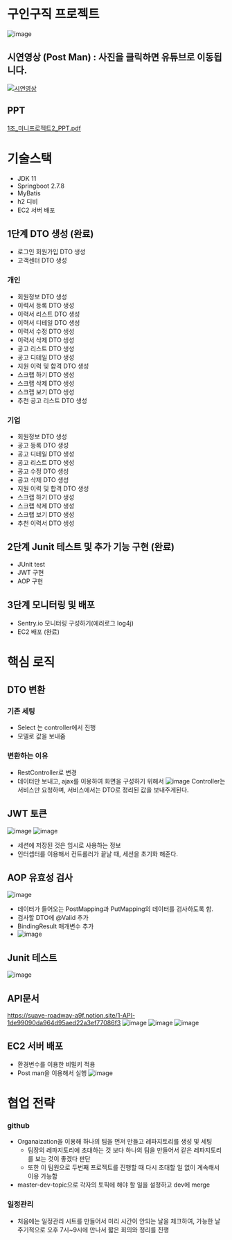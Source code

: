 # 구인구직 프로젝트
![image](https://user-images.githubusercontent.com/80329856/232012419-7744ae5a-1870-4be2-892c-e59728d92bfb.png)

## 시연영상 (Post Man) : 사진을 클릭하면 유튜브로 이동됩니다.
[![시연영상](http://img.youtube.com/vi/2tohSfOL-ms/0.jpg)](https://youtu.be/2tohSfOL-ms)

## PPT 
[1조_미니프로젝트2_PPT.pdf](https://github.com/KDT-1-miniproject/miniproject-restapi/files/11340882/1._.2_PPT.pdf)

# 기술스택
- JDK 11
- Springboot 2.7.8
- MyBatis
- h2 디비
- EC2 서버 배포

## 1단계 DTO 생성 (완료)
- 로그인 회원가입 DTO 생성
- 고객센터 DTO 생성

### 개인
- 회원정보 DTO 생성
- 이력서 등록 DTO 생성
- 이력서 리스트 DTO 생성
- 이력서 디테일 DTO 생성
- 이력서 수정 DTO 생성
- 이력서 삭제 DTO 생성
- 공고 리스트 DTO 생성
- 공고 디테일 DTO 생성
- 지원 이력 및 합격 DTO 생성
- 스크랩 하기 DTO 생성
- 스크랩 삭제 DTO 생성
- 스크랩 보기 DTO 생성
- 추천 공고 리스트 DTO 생성

### 기업
- 회원정보 DTO 생성
- 공고 등록 DTO 생성
- 공고 디테일 DTO 생성
- 공고 리스트 DTO 생성
- 공고 수정 DTO 생성
- 공고 삭제 DTO 생성
- 지원 이력 및 합격 DTO 생성
- 스크랩 하기 DTO 생성
- 스크랩 삭제 DTO 생성
- 스크랩 보기 DTO 생성
- 추천 이력서 DTO 생성

## 2단계 Junit 테스트 및 추가 기능 구현 (완료)
- JUnit test
- JWT 구현
- AOP 구현

## 3단계 모니터링 및 배포 
- Sentry.io 모니터링 구성하기(에러로그 log4j) 
- EC2 배포 (완료)

# 핵심 로직
## DTO 변환
### 기존 세팅
- Select 는 controller에서 진행
- 모델로 값을 보내줌
### 변환하는 이유
- RestController로 변경
- 데이터만 보내고, ajax를 이용하여 화면을 구성하기 위해서
![image](https://user-images.githubusercontent.com/80329856/232013999-1d910cc3-d114-4a94-b8e5-89b913f71d76.png)
Controller는 서비스만 요청하며, 서비스에서는 DTO로 정리된 값을 보내주게된다. 

## JWT 토큰
![image](https://user-images.githubusercontent.com/80329856/232014128-0bf5464f-2880-4123-bb13-57f36b22ed64.png)
![image](https://user-images.githubusercontent.com/80329856/232014235-30b115cf-7918-401b-8f09-a2f6b053b66f.png)
- 세션에 저장된 것은 임시로 사용하는 정보
- 인터셉터를 이용해서 컨트롤러가 끝날 때, 세션을 초기화 해준다.


## AOP 유효성 검사
![image](https://user-images.githubusercontent.com/80329856/232014619-bb4f02c3-9d48-432e-a02d-54f7dfef94e2.png)
- 데이터가 들어오는 PostMapping과 PutMapping의 데이터를 검사하도록 함. 
- 검사할 DTO에 @Valid 추가
- BindingResult 매개변수 추가 
- ![image](https://user-images.githubusercontent.com/80329856/232014672-313c97f1-bbb2-435f-a520-e5d63a9b169a.png)

## Junit 테스트
![image](https://user-images.githubusercontent.com/80329856/232014737-9145dee4-8d0b-4f7e-8875-6c7a16025777.png)

## API문서
https://suave-roadway-a9f.notion.site/1-API-1de99090da964d95aed22a3ef77086f3
![image](https://user-images.githubusercontent.com/80329856/232015144-68f5fc5c-4542-42f5-9e65-8e5c4b950636.png)
![image](https://user-images.githubusercontent.com/80329856/232015171-b724b042-4a41-4f94-b6f3-31c79783958c.png)
![image](https://user-images.githubusercontent.com/80329856/232015214-f718cb82-e094-40ae-9ba6-d6a637345c49.png)


## EC2 서버 배포
- 환경변수를 이용한 비밀키 적용
- Post man을 이용해서 실행 
![image](https://user-images.githubusercontent.com/80329856/232015258-fccfa4e3-3097-43bd-ada8-d9ca98a4f3b1.png)


# 협업 전략
### github
- Organaization을 이용해 하나의 팀을 먼저 만들고 레파지토리를 생성 및 세팅
  - 팀장의 레파지토리에 초대하는 것 보다 하나의 팀을 만들어서 같은 레파지토리를 보는 것이 좋겠다 판단
  - 또한 이 팀원으로 두번째 프로젝트를 진행할 때 다시 초대할 일 없이 계속해서 이용 가능함
- master-dev-topic으로 각자의 토픽에 해야 할 일을 설정하고 dev에 merge
### 일정관리
- 처음에는 일정관리 시트를 만들어서 미리 시간이 안되는 날을 체크하여, 가능한 날 주기적으로 오후 7시~9시에 만나서 짧은 회의와 정리를 진행
